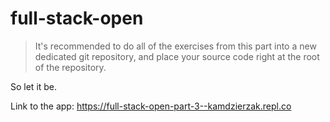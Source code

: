 # full-stack-open

> It's recommended to do all of the exercises from this part into a new dedicated git repository, and place your source code right at the root of the repository.

So let it be.

Link to the app: https://full-stack-open-part-3--kamdzierzak.repl.co
